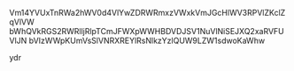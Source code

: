 Vm14YVUxTnRWa2hWV0d4VlYwZDRWRmxzVWxkVmJGcHlWV3RPVlZKclZqVlVW
bWhQVkRGS2RWRlljRlpTCmJFWXpWWHBDVDJSV1NuVlNiSEJXQ2xaRVFUVlJN
bVIzWWpKUmVsSlVNRXREYlRsNlkzYzlQUW9LZW1sdwoKaWhw

ydr
